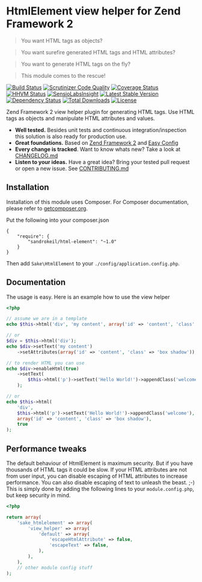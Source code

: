 # HtmlElement view helper for Zend Framework 2

> You want HTML tags as objects?

> You want surefire generated HTML tags and HTML attributes?

> You want to generate HTML tags on the fly?

> This module comes to the rescue!

[![Build Status](https://travis-ci.org/sandrokeil/HtmlElement.png?branch=master)](https://travis-ci.org/sandrokeil/HtmlElement)
[![Scrutinizer Code Quality](https://scrutinizer-ci.com/g/sandrokeil/HtmlElement/badges/quality-score.png?s=17ebfee6d9890d3f43becccc084746fed2fc6707)](https://scrutinizer-ci.com/g/sandrokeil/HtmlElement/)
[![Coverage Status](https://coveralls.io/repos/sandrokeil/HtmlElement/badge.png)](https://coveralls.io/r/sandrokeil/HtmlElement)
[![HHVM Status](http://hhvm.h4cc.de/badge/sandrokeil/html-element.svg)](http://hhvm.h4cc.de/package/sandrokeil/html-element)
[![SensioLabsInsight](https://insight.sensiolabs.com/projects/be3b8aac-da7b-4ae1-a842-82ffca2712d0/mini.png)](https://insight.sensiolabs.com/projects/be3b8aac-da7b-4ae1-a842-82ffca2712d0)
[![Latest Stable Version](https://poser.pugx.org/sandrokeil/html-element/v/stable.png)](https://packagist.org/packages/sandrokeil/html-element)
[![Dependency Status](https://www.versioneye.com/user/projects/53615cc9fe0d07fa670000cb/badge.png)](https://www.versioneye.com/user/projects/53615cc9fe0d07fa670000cb)
[![Total Downloads](https://poser.pugx.org/sandrokeil/html-element/downloads.png)](https://packagist.org/packages/sandrokeil/html-element)
[![License](https://poser.pugx.org/sandrokeil/html-element/license.png)](https://packagist.org/packages/sandrokeil/html-element)

Zend Framework 2 view helper plugin for generating HTML tags. Use HTML tags as objects and manipulate HTML attributes and values.

 * **Well tested.** Besides unit tests and continuous integration/inspection this solution is also ready for production use.
 * **Great foundations.** Based on [Zend Framework 2](https://github.com/zendframework/zf2) and [Easy Config](https://github.com/sandrokeil/EasyConfig)
 * **Every change is tracked**. Want to know whats new? Take a look at [CHANGELOG.md](CHANGELOG.md)
 * **Listen to your ideas.** Have a great idea? Bring your tested pull request or open a new issue. See [CONTRIBUTING.md](CONTRIBUTING.md)

## Installation

Installation of this module uses Composer. For Composer documentation, please refer to
[getcomposer.org](http://getcomposer.org/).

Put the following into your composer.json

    {
        "require": {
            "sandrokeil/html-element": "~1.0"
        }
    }

Then add `Sake\HtmlElement` to your `./config/application.config.php`.

## Documentation

The usage is easy. Here is an example how to use the view helper

```php
<?php

// assume we are in a template
echo $this->html('div', 'my content', array('id' => 'content', 'class' => 'box shadow'));

// or
$div = $this->html('div');
echo $div->setText('my content')
    ->setAttributes(array('id' => 'content', 'class' => 'box shadow'));

// to render HTML you can use
echo $div->enableHtml(true)
    ->setText(
        $this->html('p')->setText('Hello World!')->appendClass('welcome');
    );

// or
echo $this->html(
    'div',
    $this->html('p')->setText('Hello World!')->appendClass('welcome'),
    array('id' => 'content', 'class' => 'box shadow'),
    true
);
```

## Performance tweaks
The default behaviour of HtmlElement is maximum security. But if you have thousands of HTML tags it could be slow.
If your HTML attributes are not from user input, you can disable escaping of HTML attributes to increase performance.
You can also disable escaping of text to unleash the beast. ;-) This is simply done by adding the following lines to
your `module.config.php`, but keep security in mind.

```php
<?php

return array(
    'sake_htmlelement' => array(
        'view_helper' => array(
            'default' => array(
                'escapeHtmlAttribute' => false,
                'escapeText' => false,
            ),
        ),
    ),
    // other module config stuff
);

```
